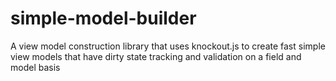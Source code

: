 simple-model-builder
====================

A view model construction library that uses knockout.js to create fast simple view models that have dirty state tracking and validation on a field and model basis
